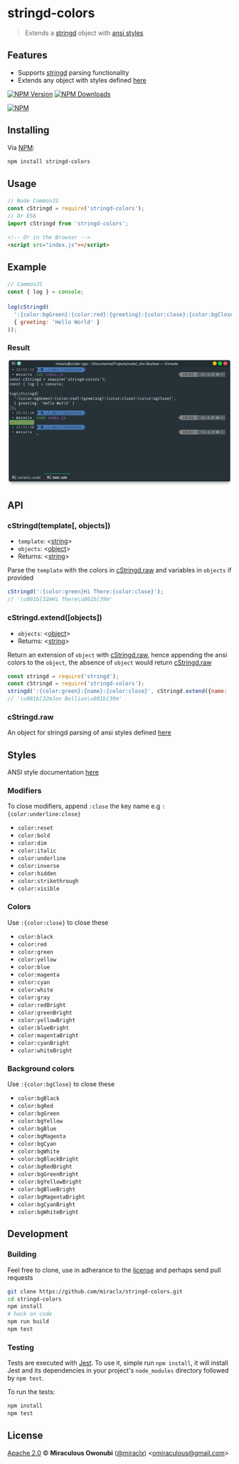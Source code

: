 # stringd-colors

> Extends a [stringd][stringd] object with [ansi styles][ansi-styles]

## Features

- Supports [stringd][stringd] parsing functionality
- Extends any object with styles defined [here](#styles)

[![NPM Version][npm-image]][npm-url]
[![NPM Downloads][downloads-image]][downloads-url]

[![NPM][npm-image-url]][npm-url]

## Installing

Via [NPM][npm]:

``` bash
npm install stringd-colors
```

## Usage

``` javascript
// Node CommonJS
const cStringd = require('stringd-colors');
// Or ES6
import cStringd from 'stringd-colors';
```

``` html
<!-- Or in the Browser -->
<script src="index.js"></script>
```

## Example

``` javascript
// CommonJS
const { log } = console;

log(cStringd(
  ':{color:bgGreen}:{color:red}:{greeting}:{color:close}:{color:bgClose}',
  { greeting: 'Hello World' }
));
```

### Result

![StringD Colors][stringd-result]

## API

### cStringd(template[, objects])

- `template`: &lt;[string][]&gt;
- `objects`: &lt;[object][]&gt;
- Returns: &lt;[string][]&gt;

Parse the `template` with the colors in [cStringd.raw](#cstringdraw) and variables in `objects` if provided

``` javascript
cStringd(':{color:green}Hi There:{color:close}');
// '\u001b[32mHi There\u001b[39m'
```

### cStringd.extend([objects])

- `objects`: &lt;[object][]&gt;
- Returns: &lt;[string][]&gt;

Return an extension of `object` with [cStringd.raw](#cstringdraw), hence appending the ansi colors to the `object`, the absence of `object` would return [cStringd.raw](#cstringdraw)

``` javascript
const stringd = require('stringd');
const cStringd = require('stringd-colors');
stringd(':{color:green}:{name}:{color:close}', cStringd.extend({name: 'Jon Bellion'}));
// '\u001b[32mJon Bellion\u001b[39m'
```

### cStringd.raw

An object for stringd parsing of ansi styles defined [here](#styles)

## Styles

ANSI style documentation [here][ansi-styles]

### Modifiers

To close modifiers, append `:close` the key name e.g `:{color:underline:close}`

- `color:reset`
- `color:bold`
- `color:dim`
- `color:italic`
- `color:underline`
- `color:inverse`
- `color:hidden`
- `color:strikethrough`
- `color:visible`

### Colors

Use `:{color:close}` to close these

- `color:black`
- `color:red`
- `color:green`
- `color:yellow`
- `color:blue`
- `color:magenta`
- `color:cyan`
- `color:white`
- `color:gray`
- `color:redBright`
- `color:greenBright`
- `color:yellowBright`
- `color:blueBright`
- `color:magentaBright`
- `color:cyanBright`
- `color:whiteBright`

### Background colors

Use `:{color:bgClose}` to close these

- `color:bgBlack`
- `color:bgRed`
- `color:bgGreen`
- `color:bgYellow`
- `color:bgBlue`
- `color:bgMagenta`
- `color:bgCyan`
- `color:bgWhite`
- `color:bgBlackBright`
- `color:bgRedBright`
- `color:bgGreenBright`
- `color:bgYellowBright`
- `color:bgBlueBright`
- `color:bgMagentaBright`
- `color:bgCyanBright`
- `color:bgWhiteBright`

## Development

### Building

Feel free to clone, use in adherance to the [license](#license) and perhaps send pull requests

``` bash
git clone https://github.com/miraclx/stringd-colors.git
cd stringd-colors
npm install
# hack on code
npm run build
npm test
```

### Testing

Tests are executed with [Jest][jest]. To use it, simple run `npm install`, it will install
Jest and its dependencies in your project's `node_modules` directory followed by `npm test`.

To run the tests:

``` bash
npm install
npm test
```

## License

[Apache 2.0][license] © **Miraculous Owonubi** ([@miraclx][author-url]) &lt;omiraculous@gmail.com&gt;

[npm]:  https://github.com/npm/npm "The Node Package Manager"
[jest]:  https://github.com/facebook/jest "Delightful JavaScript Testing"
[license]:  LICENSE "Apache 2.0 License"
[stringd]:  https://github.com/miraclx/stringd "NodeJS String Variable Parser"
[author-url]: https://github.com/miraclx
[ansi-styles]:  https://github.com/chalk/ansi-styles "ANSI escape codes for styling strings in the terminal"
[stringd-result]: https://raw.githubusercontent.com/miraclx/stringd-colors/master/screenshots/colors.png "StringD Colors Example"

[npm-url]: https://npmjs.org/package/stringd-colors
[npm-image]: https://badgen.net/npm/node/stringd-colors
[npm-image-url]: https://nodei.co/npm/stringd-colors.png?stars&downloads
[downloads-url]: https://npmjs.org/package/stringd-colors
[downloads-image]: https://badgen.net/npm/dm/stringd-colors

[string]: https://developer.mozilla.org/en-US/docs/Web/JavaScript/Data_structures#String_type
[object]: https://developer.mozilla.org/en-US/docs/Web/JavaScript/Reference/Global_Objects/Object
